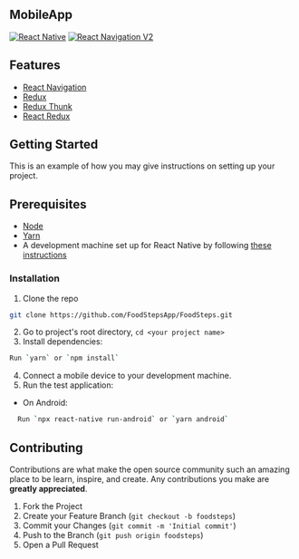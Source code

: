 ## MobileApp

[![React Native](https://img.shields.io/badge/React%20Native-v0.63.1-blue.svg)](https://facebook.github.io/react-native/)
[![React Navigation V2](https://img.shields.io/badge/React%20Navigation-v5.7.0-blue.svg)](https://reactnavigation.org/)

## Features

* [React Navigation](https://reactnavigation.org/)
* [Redux](https://redux.js.org/)
* [Redux Thunk](https://www.npmjs.com/package/redux-thunk)
* [React Redux](https://react-redux.js.org/)


<!-- GETTING STARTED -->
## Getting Started

This is an example of how you may give instructions on setting up your project.

## Prerequisites

* [Node](https://nodejs.org)
* [Yarn](https://yarnpkg.com/)
* A development machine set up for React Native by following [these instructions](https://facebook.github.io/react-native/docs/getting-started.html)

### Installation

1. Clone the repo
```sh
git clone https://github.com/FoodStepsApp/FoodSteps.git
```
2. Go to project's root directory, `cd <your project name>`
3. Install dependencies:
 ```sh
 Run `yarn` or `npm install`
 ```
4. Connect a mobile device to your development machine.
5. Run the test application:
  * On Android:
  ```sh
    Run `npx react-native run-android` or `yarn android`
  ```
<!-- CONTRIBUTING -->
## Contributing

Contributions are what make the open source community such an amazing place to be learn, inspire, and create. Any contributions you make are **greatly appreciated**.

1. Fork the Project
2. Create your Feature Branch (`git checkout -b foodsteps`)
3. Commit your Changes (`git commit -m 'Initial commit'`)
4. Push to the Branch (`git push origin foodsteps`)
5. Open a Pull Request
    
